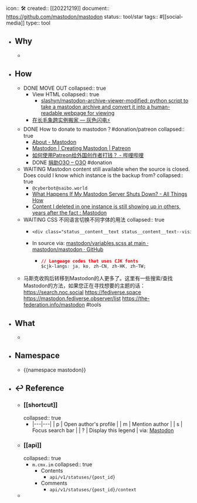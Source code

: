 icon:: 🛠
created:: [[20221219]]
document:: https://github.com/mastodon/mastodon
status:: tool/star
tags:: #[[social-media]]
type:: tool

- ## Why
  -
- ## How
  - DONE MOVE OUT
    collapsed:: true
    - View HTML
      collapsed:: true
      - [slashyn/mastodon-archive-viewer-modified: python script to take a mastodon archive and convert it into a human-readable webpage for viewing](https://github.com/slashyn/mastodon-archive-viewer-modified)
    - [在长毛象跨实例搬家 — 灰色闪电⚡](https://writee.org/hui-se-shan-dian/zai-chang-mao-xiang-kua-shi-li-ban-jia)
  - DONE How to donate to mastodon？#donation/patreon
    collapsed:: true
    - [About - Mastodon](https://mastodon.social/about)
    - [Mastodon | Creating Mastodon | Patreon](https://www.patreon.com/mastodon)
    - [如何使用Patreon给外国创作者打钱？ - 哔哩哔哩](https://www.bilibili.com/read/cv3684028)
    - DONE [捐助O3O – O3O](https://o3o.foundation/donate/) #donation
  - WAITING Mastodon content still available when the source is closed. Does could I know which instance is the backup from?
    collapsed:: true
    - `@cyberbot@saibo.world`
    - [What Happens If My Mastodon Server Shuts Down? - All Things How](https://allthings.how/what-happens-if-my-mastodon-server-shuts-down/)
    - [Content I deleted in one instance is still showing up in others, years after the fact : Mastodon](https://www.reddit.com/r/Mastodon/comments/10mta5v/content_i_deleted_in_one_instance_is_still/)
  - WAITING CSS 不同语言切换不同字体的用法
    collapsed:: true
    - ```css
      <div class="status__content__text status__content__text--visible translate" lang="ja"><p>xxxx</p></div>
      ```
    - In source via: [mastodon/variables.scss at main · mastodon/mastodon · GitHub](https://github.com/mastodon/mastodon/blob/main/app/javascript/styles/mastodon/variables.scss)
      - ```css
        // Language codes that uses CJK fonts
        $cjk-langs: ja, ko, zh-CN, zh-HK, zh-TW;
        ```
  - 马斯克收购后转移到Mastodon的人更多了。这里有一些搜索/查找Mastodon的方法，如果您正在寻找想要的主题的话：
    https://search.noc.social
    https://fediverse.space
    https://mastodon.fediverse.observer/list
    https://the-federation.info/mastodon
    #tools
- ## What
  -
- ## Namespace
  - {{namespace mastodon}}
- ## ↩ Reference
  - ### [[shortcut]]
    collapsed:: true
    - |---|---|
      | p | Open author's profile |
      | m | Mention author |
      | s | Focus search bar |
      | ? | Display this legend |
      via: [Mastodon](https://mastodon.social/keyboard-shortcuts)
  - ### [[api]]
    collapsed:: true
    - `m.cmx.im`
      collapsed:: true
      - Contents
        - `api/v1/statuses/{post_id}`
      - Comments
        - `api/v1/statuses/{post_id}/context`
  -